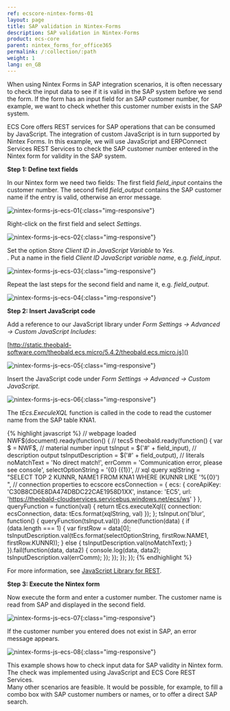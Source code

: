 ```yaml
---
ref: ecscore-nintex-forms-01
layout: page
title: SAP validation in Nintex-Forms
description: SAP validation in Nintex-Forms
product: ecs-core
parent: nintex_forms_for_office365
permalink: /:collection/:path
weight: 1
lang: en_GB
---
```


When using Nintex Forms in SAP integration scenarios, it is often necessary to check the input data to see if it is valid in the SAP system before we send the form. If the form has an input field for an SAP customer number, for example, we want to check whether this customer number exists in the SAP system. 

ECS Core offers REST services for SAP operations that can be consumed by JavaScript. The integration of custom JavaScript is in turn supported by Nintex Forms. In this example, we will use JavaScript and ERPConnect Services REST Services to check the SAP customer number entered in the Nintex form for validity in the SAP system.

**Step 1: Define text fields**

In our Nintex form we need two fields: 
The first field *field_input* contains the customer number. 
The second field *field_output* contains the SAP customer name if the entry is valid, otherwise an error message.

![nintex-forms-js-ecs-01](/img/content/nintex-forms-js-ecs-01.png){:class="img-responsive"}

Right-click on the first field and select *Settings*.

![nintex-forms-js-ecs-02](/img/content/nintex-forms-js-ecs-02.png){:class="img-responsive"}

Set the option *Store Client ID in JavaScript Variable* to *Yes*.<br>.
Put a name in the field *Client ID JavaScript variable name*, e.g. *field_input*.

![nintex-forms-js-ecs-03](/img/content/nintex-forms-js-ecs-03.png){:class="img-responsive"}

Repeat the last steps for the second field and name it, e.g. *field_output*.

![nintex-forms-js-ecs-04](/img/content/nintex-forms-js-ecs-04.png){:class="img-responsive"} 

**Step 2: Insert JavaScript code**

Add a reference to our JavaScript library under *Form Settings -> Advanced -> Custom JavaScript Includes*:

[http://static.theobald-software.com/theobald.ecs.micro/5.4.2/theobald.ecs.micro.js]()


![nintex-forms-js-ecs-05](/img/content/nintex-forms-js-ecs-05.png){:class="img-responsive"}

Insert the JavaScript code under *Form Settings -> Advanced -> Custom JavaScript*.

![nintex-forms-js-ecs-06](/img/content/nintex-forms-js-ecs-06.png){:class="img-responsive"}

The *tEcs.ExeculeXQL* function is called in the code to read the customer name from the SAP table KNA1. 

{% highlight javascript %}
// webpage loaded
NWF$(document).ready(function() {
    // tecs5
    theobald.ready(function() {
        var $ = NWF$,
            // material number input
            tsInput = $('#' + field_input),
            // description output
            tsInputDescription = $('#' + field_output),
            // literals
            noMatchText = 'No direct match!',
            errComm = 'Communication error, please see console',
            selectOptionString = '{0} ({1})',
            // xql query
            xqlString = "SELECT TOP 2 KUNNR, NAME1 FROM KNA1 WHERE (KUNNR LIKE '%{0}') ",
            // connection properties to ecscore
            ecsConnection = {
                ecs: {
                    coreApiKey: 'C30B8CD6E8DA474DBDC22CAE1958D1XX',
                    instance: 'EC5',
                    url: 'https://theobald-cloudservices.servicebus.windows.net/ecs/ws'
                }
            },
            queryFunction = function(val) {
                return tEcs.executeXql({
                    connection: ecsConnection,
                    data: tEcs.format(xqlString, val)
                });
            };
        tsInput.on('blur', function() {
            queryFunction(tsInput.val())
                .done(function(data) {
                    if (data.length === 1) {
                        var firstRow = data[0];
                        tsInputDescription.val(tEcs.format(selectOptionString, firstRow.NAME1, firstRow.KUNNR));
                    } else {
                        tsInputDescription.val(noMatchText);
                    }
                }).fail(function(data, data2) {
                    console.log(data, data2);
                    tsInputDescription.val(errComm);
                });
        });
    });
});
{% endhighlight %}

For more information, see [JavaScript Library for REST]().  

**Step 3: Execute the Nintex form**

Now execute the form and enter a customer number. The customer name is read from SAP and displayed in the second field.  



![nintex-forms-js-ecs-07](/img/content/nintex-forms-js-ecs-07.png){:class="img-responsive"}

If the customer number you entered does not exist in SAP, an error message appears. 

![nintex-forms-js-ecs-08](/img/content/nintex-forms-js-ecs-08.png){:class="img-responsive"}

This example shows how to check input data for SAP validity in Nintex form. The check was implemented using JavaScript and ECS Core REST Services. <br>
Many other scenarios are feasible. It would be possible, for example, to fill a combo box with SAP customer numbers or names, or to offer a direct SAP search.
